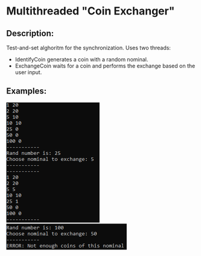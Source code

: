 # Multithreaded "Coin Exchanger"
## Description:
Test-and-set alghoritm for the synchronization. Uses two threads:
* IdentifyCoin generates a coin with a random nominal.
* ExchangeCoin waits for a coin and performs the exchange based on the user input.

## Examples:
![Output](images/example_1.png)\
![Error output](images/error_1.png)
